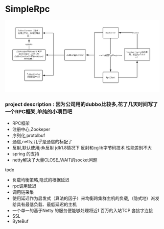 # SimpleRpc

![项目结构](https://github.com/Anychnn/SimpleRpc/blob/master/img/SimpleRpc%E9%A1%B9%E7%9B%AE%E7%BB%93%E6%9E%84.jpg)

### project description : 因为公司用的dubbo比较多,花了几天时间写了一个RPC框架,单纯的小项目吧

- RPC框架
- 注册中心,Zookeper
- 序列化,protolbuf
- 通信,netty,几乎是通信的标配了
- 反射,默认使用jdk反射 jdk1.8情况下 反射和cglib字节码技术 性能差别不大
- spring 的支持
- netty解决了大量CLOSE_WAIT的socket问题

todo
- 负载均衡策略,隐式的根据延迟
- rpc调用延迟
- 调用链采集
- 使用延迟作为启发式（算法的因子）来均衡跨集群主机的负载,（隐式地）派发给具有最低负载、最低延迟的主机
- 一个单一的基于Netty 的服务便能够处理将近1 百万的入站TCP 套接字连接
- SSL
- ByteBuf
